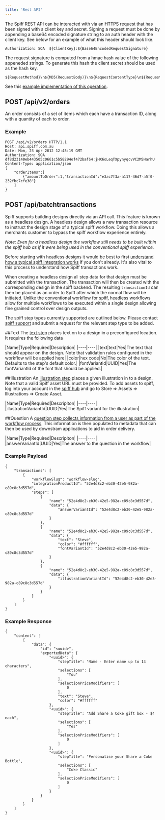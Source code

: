 ```yaml
---
title: 'Rest API'
---
```


The Spiff REST API can be interacted with via an HTTPS request that has been signed with a client key and secret. Signing a request must be done by appending a base64 encoded signature string to an auth header with the client key. See below for an example of what this header should look like.

```
Authorization: SOA  ${ClientKey}:${Base64EncodedRequestSignature}
```

The request signature is computed from a hmac hash value of the following appeneded strings. To generate this hash the client secret should be used as the hash key.

```
${RequestMethod}\n${MD5(RequestBody)}\n${RequestContentType}\n${RequestDate}\n${RequestPath}
```

See this [example implementation of this operation](https://github.com/spiffdev/woocommerce-plugin/blob/master/spiff-connect/includes/spiff-connect-requests.php).

## POST /api/v2/orders

An order consists of a set of items which each have a transaction ID, along with a quantity of each to order.

### Example

```
POST /api/v2/orders HTTP/1.1
Host: api.spiff.com.au
Date: Mon, 23 Apr 2012 12:45:19 GMT
Authorization: SOA df8d23140eb443505c0661c5b58294ef472baf64:jHX6oLeqTXpynyqcvVC2MSHarhU
Content-Type: application/json
{
    "orderItems":[
        {"amountToOrder":1,"transactionId":"e3ac7f3a-a117-46d7-a5f0-232fbc7cfe38"}
    ]
}
```

## POST /api/batchtransactions

Spiff supports building designs directly via an API call. This feature is known as a headless design. A headless design allows a new transaction resource to instruct the design stage of a typical spiff workflow. Doing this allows a merchants customer to bypass the spiff workflow experience entirely. 

_Note: Even for a headless design the workflow still needs to be built within the spiff hub as if it were being used in the conventional spiff experience._


Before starting with headless designs it would be best to first [understand how a typical spiff integration works](/developer/integrations) if you don't already. It's also vital to this process to understand how Spiff transactions work.

When creating a headless design all step data for that design must be submitted with the transaction. The transaction will then be created with the corresponding design in the spiff backend. The resulting `transactionId` can then be placed as an order to Spiff after which the normal flow will be initiated. Unlike the conventional workflow for spiff, headless workflows allow for multiple workflows to be executed within a single design allowing fine grained control over design outputs.

The spiff step types currently supported are outlined below. Please contact [spiff support](https://spiffassist.freshdesk.com/support/solutions) and submit a request for the relevant step type to be added. 

##Text
The [text step](/spiff-concepts/step-types/add-text) places text on to a design in a preconfigured location. It requires the following data

|Name|Type|Required|Description|
|----|----|
|text|text|Yes|The text that should appear on the design. Note that validation rules configured in the workflow will be applied here|
|color|hex code|No|The color of the text. Defaults to the step's default color.|
|fontVariantId|UUID|Yes|The fontVariantId of the font that should be applied.|

##Illustration
An [illustration step](/spiff-concepts/step-types/add-illustrations) places a given illustration in to a design. Note that a valid Spiff asset URL must be provided. To add assets to spiff, log into your account in the [spiff hub](https://app.spiff.com.au) and go to Store => Assets => Illustrations => Create Asset. 

|Name|Type|Required|Descripiton|
|----|----|
|illustrationVariantId|UUID|Yes|The Spiff variant for the illustration|

##Question
A [question step collects information from a user as part of the workflow process](/spiff-concepts/step-types/add-question). This information is then populated to metadata that can then be used by downstram applications to aid in order delivery.

|Name|Type|Required|Descripiton|
|----|----|
|answerVariantId|UUID|Yes|The answer to the question in the workflow|


### Example Payload
```
{
    "transactions": [
        {
        	"workflowSlug": "workflow-slug",
        	"integrationProductId": "52e4d8c2-eb30-42e5-982a-c89c8c3d557d",
            "steps": [
                {
                	"name": "52e4d8c2-eb30-42e5-982a-c89c8c3d557d",
                    "data": {
                        "answerVariantId": "52e4d8c2-eb30-42e5-982a-c89c8c3d557d"
                    }
                },
                {
                    "name": "52e4d8c2-eb30-42e5-982a-c89c8c3d557d",
                    "data": {
                        "text": "Steve",
                        "color": "#ffffff",
                        "fontVariantId": "52e4d8c2-eb30-42e5-982a-c89c8c3d557d"
                    }
                },
                {
                	"name": "52e4d8c2-eb30-42e5-982a-c89c8c3d557d",
                    "data": {
                        "illustrationVariantId": "52e4d8c2-eb30-42e5-982a-c89c8c3d557d"
                    }
                }
            ]
        }
    ]
}
```

### Example Response
```
{
    "content": [
        {
            "data": {
                "id": "<uuid>",
                "exportedData": {
                    "<uuid>": {
                        "stepTitle": "Name - Enter name up to 14 characters",
                        "selections": [
                            "You"
                        ],
                        "selectionPriceModifiers": [
                            0
                        ],
                        "text": "Steve",
                        "color": "#ffffff"
                    },
                    "<uuid>": {
                        "stepTitle": "Add Share a Coke gift box - $4 each",
                        "selections": [
                            "Yes"
                        ],
                        "selectionPriceModifiers": [
                            0
                        ]
                    },
                    "<uuid>": {
                        "stepTitle": "Personalise your Share a Coke Bottle",
                        "selections": [
                            "Coke Classic"
                        ],
                        "selectionPriceModifiers": [
                            0
                        ]
                    }
                }
            }
        }
    ]
}
```